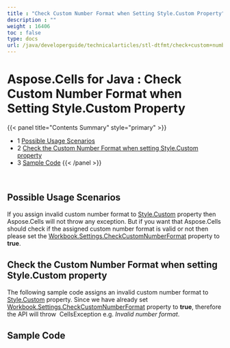 ```yaml
---
title : "Check Custom Number Format when Setting Style.Custom Property" 
description : "" 
weight : 16406 
toc : false
type: docs
url: /java/developerguide/technicalarticles/stl-dtfmt/check+custom+number+format+when+setting+style.custom+property/
---
```


# Aspose.Cells for Java : Check Custom Number Format when Setting Style.Custom Property


{{< panel title="Contents Summary" style="primary" >}}
*   1 [Possible Usage Scenarios](#possible-usage-scenarios)
*   2 [Check the Custom Number Format when setting Style.Custom property](#check-the-custom-number-format-when-setting-style.custom-property)
*   3 [Sample Code](#sample-code)
{{< /panel >}}
 

 

## Possible Usage Scenarios

If you assign invalid custom number format to [Style.Custom](https://apireference.aspose.com/java/cells/com.aspose.cells/style#Custom) property then Aspose.Cells will not throw any exception. But if you want that Aspose.Cells should check if the assigned custom number format is valid or not then please set the [Workbook.Settings.CheckCustomNumberFormat](https://apireference.aspose.com/java/cells/com.aspose.cells/workbooksettings#CheckCustomNumberFormat) property to **true**.

## Check the Custom Number Format when setting Style.Custom property

The following sample code assigns an invalid custom number format to [Style.Custom](https://apireference.aspose.com/java/cells/com.aspose.cells/style#Custom) property. Since we have already set [Workbook.Settings.CheckCustomNumberFormat](https://apireference.aspose.com/java/cells/com.aspose.cells/workbooksettings#CheckCustomNumberFormat) property to **true**, therefore the API will throw  CellsException e.g. *Invalid number format*. 

## Sample Code

